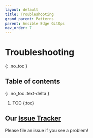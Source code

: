 ```yaml
---
layout: default
title: Troubleshooting
grand_parent: Patterns
parent: Ansible Edge GitOps
nav_order: 7
---
```


# Troubleshooting

{: .no_toc }

## Table of contents

{: .no_toc .text-delta }

1. TOC
{:toc}

## Our [Issue Tracker](https://github.com/hybrid-cloud-patterns/ansible-edge-gitops/issues)

Please file an issue if you see a problem!
